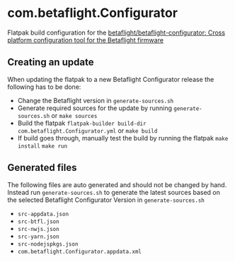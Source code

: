 # com.betaflight.Configurator
Flatpak build configuration for the [betaflight/betaflight-configurator: Cross platform configuration tool for the Betaflight firmware](https://github.com/betaflight/betaflight-configurator)

## Creating an update

When updating the flatpak to a new Betaflight Configurator release the following has to be done:
- Change the Betaflight version in `generate-sources.sh`
- Generate required sources for the update by running `generate-sources.sh` or `make sources`
- Build the flatpak `flatpak-builder build-dir com.betaflight.Configurator.yml` or `make build`
- If build goes through, manually test the build by running the flatpak `make install` `make run`

## Generated files

The following files are auto generated and should not be changed by hand.    
Instead run `generate-sources.sh` to generate the latest sources based on the selected Betaflight Configurator Version in `generate-sources.sh`

- `src-appdata.json`
- `src-btfl.json`
- `src-nwjs.json`
- `src-yarn.json`
- `src-nodejspkgs.json`
- `com.betaflight.Configurator.appdata.xml`

